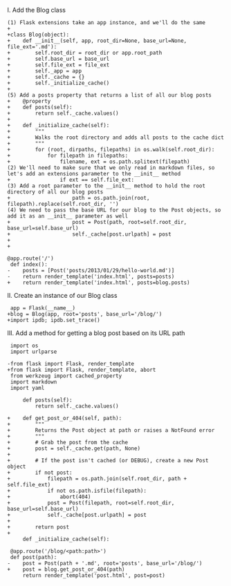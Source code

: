 I. Add the Blog class

    (1) Flask extensions take an app instance, and we'll do the same
    +
    +class Blog(object):
    +    def __init__(self, app, root_dir=None, base_url=None, file_ext='.md'):
    +        self.root_dir = root_dir or app.root_path
    +        self.base_url = base_url
    +        self.file_ext = file_ext
    +        self._app = app
    +        self._cache = {}
    +        self._initialize_cache()
    +
    (5) Add a posts property that returns a list of all our blog posts
    +    @property
    +    def posts(self):
    +        return self._cache.values()
    +
    +    def _initialize_cache(self):
    +        """
    +        Walks the root directory and adds all posts to the cache dict
    +        """
    +        for (root, dirpaths, filepaths) in os.walk(self.root_dir):
    +            for filepath in filepaths:
    +                filename, ext = os.path.splitext(filepath)
    (2) We'll need to make sure that we only read in markdown files, so let's add an extensions parameter to the __init__ method
    +                if ext == self.file_ext:
    (3) Add a root parameter to the __init__ method to hold the root directory of all our blog posts
    +                    path = os.path.join(root, filepath).replace(self.root_dir, '')
    (4) We need to pass the base URL for our blog to the Post objects, so add it as an __init__ parameter as well
    +                    post = Post(path, root=self.root_dir, base_url=self.base_url)
    +                    self._cache[post.urlpath] = post
    +
    +

    @app.route('/')
     def index():
    -    posts = [Post('posts/2013/01/29/hello-world.md')]
    -    return render_template('index.html', posts=posts)
    +    return render_template('index.html', posts=blog.posts)

II. Create an instance of our Blog class

     app = Flask(__name__)
    +blog = Blog(app, root='posts', base_url='/blog/')
    +import ipdb; ipdb.set_trace()

III. Add a method for getting a blog post based on its URL path

     import os
     import urlparse

    -from flask import Flask, render_template
    +from flask import Flask, render_template, abort
     from werkzeug import cached_property
     import markdown
     import yaml

         def posts(self):
             return self._cache.values()

    +    def get_post_or_404(self, path):
    +        """
    +        Returns the Post object at path or raises a NotFound error
    +        """
    +        # Grab the post from the cache
    +        post = self._cache.get(path, None)
    +
    +        # If the post isn't cached (or DEBUG), create a new Post object
    +        if not post:
    +            filepath = os.path.join(self.root_dir, path + self.file_ext)
    +            if not os.path.isfile(filepath):
    +                abort(404)
    +            post = Post(filepath, root=self.root_dir, base_url=self.base_url)
    +            self._cache[post.urlpath] = post
    +
    +        return post
    +
         def _initialize_cache(self):

     @app.route('/blog/<path:path>')
     def post(path):
    -    post = Post(path + '.md', root='posts', base_url='/blog/')
    +    post = blog.get_post_or_404(path)
         return render_template('post.html', post=post)
